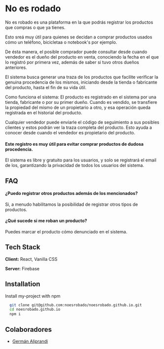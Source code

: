 
# No es rodado

No es robado es una plataforma en la que podrás registrar los productos que compras o que ya tienes.

Esto sreá muy útil para quienes se decidan a comprar productos usados cómo un teléfono, bicicletaa o notebook's por ejemplo. 

De ésta manera, el posible comprador puede consultar desde cuando vendedor es el dueño del producto en venta, conociendo la fecha en el que lo registró por primera vez, además de saber si tuvo otros dueños anteriores.

El sistema busca generar una traza de los productos que facilite verificar la genuina procedencia de los mismos, iniciando desde la tienda o fabricante del producto, hasta el fin de su vida útil.

Como funciona el sistema: El producto es registrado en el sistema por una tienda, fabricante o por su primer dueño. Cuando es vendido, se transfiere la propiedad del mismo de un propietario a otro, y esa operación queda registrada en el historial del producto.

Cualquier vendedor puede enviarle el código de seguimiento a sus posibles clientes y estos podrán ver la traza completa del producto. Esto ayuda a conocer desde cuando el vendedor es propietario del producto.

#### Este registro es muy útil para evitar comprar productos de dudosa procedencia.

El sistema es libre y gratuito para los usuarios, y solo se registrará el email de los, garantizando la privacidad de todos los usuarios del sistema.


## FAQ

#### ¿Puedo registrar otros productos además de los mencionados?

Si, a menudo habilitamos la posibilidad de registrar otros tipos de productos.

#### ¿Qué sucede si me roban un producto?

Puedes marcar el producto cómo denunciado en el sistema.

  
## Tech Stack

**Client:** React, Vanilla CSS

**Server:** Firebase

  
## Installation 

Install my-project with npm

```bash
  git clone git@github.com:noesrobado/noesrobado.github.io.git
  cd noesrobado.github.io
  npm i
```
    
## Colaboradores

- [Germán Aliprandi](https://github.com/galiprandi/)

  